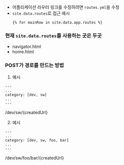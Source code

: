 - 어플리케이션 라우터 링크를 수정하려면 `routes.yml`을 수정
- `site.data.routes`로 접근 예시
  ```
  {% for mainRow in site.data.app.routes %}
  ```

### 현재 `site.data.routes`를 사용하는 곳은 두곳

- navigator.html
- home.html

### POST가 경로를 만드는 방법

1. 예시

```
---
...
category: [dev, sw]
...
---
```

/dev/sw/{createdUrl}

2. 예시

```
---
...
category: [dev, sw, foo, bar]
...
---
```

/dev/sw/foo/bar/{createdUrl}
